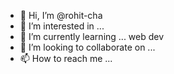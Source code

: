 - 👋 Hi, I’m @rohit-cha
- 👀 I’m interested in ...
- 🌱 I’m currently learning ... web dev
- 💞️ I’m looking to collaborate on ...
- 📫 How to reach me ...

<!---
rohit-cha/rohit-cha is a ✨ special ✨ repository because its `README.md` (this file) appears on your GitHub profile.
You can click the Preview link to take a look at your changes.
--->
